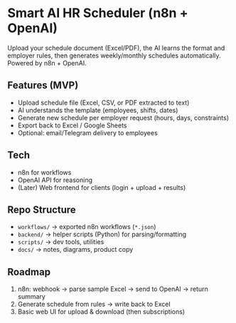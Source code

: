 # Smart AI HR Scheduler (n8n + OpenAI)

Upload your schedule document (Excel/PDF), the AI learns the format and employer rules, then generates weekly/monthly schedules automatically. Powered by n8n + OpenAI.

## Features (MVP)
- Upload schedule file (Excel, CSV, or PDF extracted to text)
- AI understands the template (employees, shifts, dates)
- Generate new schedule per employer request (hours, days, constraints)
- Export back to Excel / Google Sheets
- Optional: email/Telegram delivery to employees

## Tech
- n8n for workflows
- OpenAI API for reasoning
- (Later) Web frontend for clients (login + upload + results)

## Repo Structure
- `workflows/` → exported n8n workflows (`*.json`)
- `backend/`  → helper scripts (Python) for parsing/formatting
- `scripts/`  → dev tools, utilities
- `docs/`     → notes, diagrams, product copy

## Roadmap
1) n8n: webhook → parse sample Excel → send to OpenAI → return summary
2) Generate schedule from rules → write back to Excel
3) Basic web UI for upload & download (then subscriptions)
